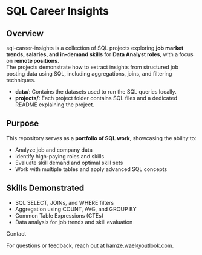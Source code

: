 # SQL Career Insights

## Overview
sql-career-insights is a collection of SQL projects exploring **job market trends, salaries, and in-demand skills** for **Data Analyst roles**, with a focus on **remote positions**.  
The projects demonstrate how to extract insights from structured job posting data using SQL, including aggregations, joins, and filtering techniques.
- **data/**: Contains the datasets used to run the SQL queries locally.  
- **projects/**: Each project folder contains SQL files and a dedicated README explaining the project.

## Purpose
This repository serves as a **portfolio of SQL work**, showcasing the ability to:

- Analyze job and company data  
- Identify high-paying roles and skills  
- Evaluate skill demand and optimal skill sets  
- Work with multiple tables and apply advanced SQL concepts




## Skills Demonstrated
- SQL SELECT, JOINs, and WHERE filters  
- Aggregation using COUNT, AVG, and GROUP BY  
- Common Table Expressions (CTEs)  
- Data analysis for job trends and skill evaluation

Contact

For questions or feedback, reach out at hamze.wael@outlook.com.
